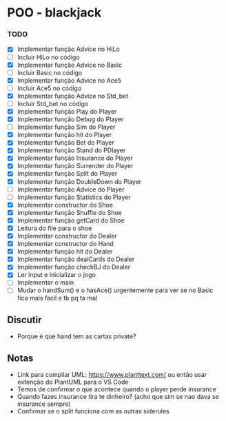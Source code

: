 # POO - blackjack

### TODO

- [x] Implementar função Advice no HiLo
- [ ] Incluir HiLo no código
- [x] Implementar função Advice no Basic
- [ ] Incluir Basic no código
- [x] Implementar função Advice no Ace5
- [ ] Incluir Ace5 no código
- [x] Implementar função Advice no Std_bet
- [ ] Incluir Std_bet no código
- [x] Implementar função Play do Player
- [x] Implementar função Debug do Player
- [ ] Implementar função Sim do Player
- [x] Implementar função hit do Player
- [x] Implementar função Bet do Player
- [x] Implementar função Stand do PDlayer
- [x] Implementar função Insurance do Player
- [x] Implementar função Surrender do Player
- [x] Implementar função Split do Player
- [x] Implementar função DoubleDown do Player
- [ ] Implementar função Advice do Player
- [ ] Implementar função Statistics do Player
- [x] Implementar constructor do Shoe
- [x] Implementar função Shuffle do Shoe
- [x] Implementar função getCard do Shoe
- [x] Leitura do file para o shoe
- [x] Implementar constructor do Dealer
- [x] Implementar constructor do Hand
- [x] Implementar função hit do Dealer
- [x] Implementar função dealCards do Dealer
- [x] Implementar função checkBJ do Dealer
- [x] Ler input e inicializar o jogo
- [ ] Implementar o main
- [ ] Mudar o handSum() e o hasAce() urgentemente para ver se no Basic fica mais facil e tb pq ta mal

## Discutir

- Porque é que hand tem as cartas private?

## Notas

- Link para compilar UML: https://www.planttext.com/ ou então usar extenção do PlantUML para o VS Code
- Temos de confirmar o que acontece quando o player perde insurance
- Quando fazes insurance tira te dinheiro? (acho que sim se nao dava se insurance sempre)
- Confirmar se o split funciona com as outras siderules